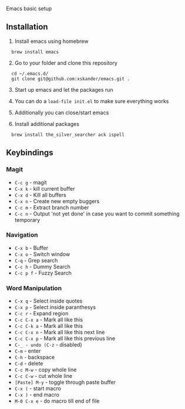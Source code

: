 Emacs basic setup

## Installation

1. Install emacs using homebrew
  ```
    brew install emacs
  ```

2. Go to your folder and clone this repository
  ```
    cd ~/.emacs.d/
    git clone git@github.com:xskander/emacs.git .
  ```

3. Start up emacs and let the packages run
  1. You can do a ```load-file init.el``` to make sure everything works
  1. Additionally you can close/start emacs

4. Install additional packages
  ```
    brew install the_silver_searcher ack ispell
  ```

## Keybindings

### Magit

* ```C-c g``` - magit
* ```C-x k``` - kill current buffer
* ```C-x d``` - Kill all buffers
* ```C-x n``` - Create new empty buggers
* ```C-c m``` - Extract branch number
* ```C-c n``` - Output 'not yet done' in case you want to commit something temporary

### Navigation

* ```C-x b``` - Buffer
* ```C-x o``` - Switch window
* ```C-q``` - Grep search
* ```C-c h``` - Dummy Search
* ```C-c p f``` - Fuzzy Search

### Word Manipulation

* ```C-x q``` - Select inside quotes
* ```C-x p``` - Select inside paranthesys
* ```C-c r``` - Expand region
* ```C-c C-x a``` - Mark all like this
* ```C-c C-k a``` - Mark all like this
* ```C-c C-x n``` - Mark all like this next line
* ```C-c C-x p``` - Mark all like this previous line
* ```C-_ - undo (C-z``` - disabled)
* ```C-m``` - enter
* ```C-h``` - backspace
* ```C-d``` - delete
* ```C-c M-w``` - copy whole line
* ```C-c C-w``` - cut whole line
* ```[Paste] M-y``` - toggle through paste buffer
* ```C-x (``` - start macro
* ```C-x )``` - end macro
* ```M-0 C-x e``` - do macro till end of file
